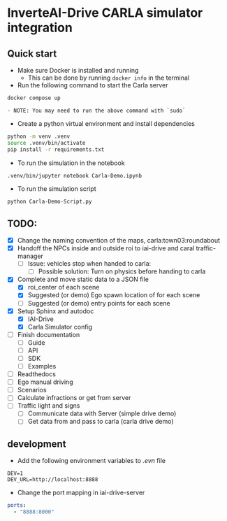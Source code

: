 # InverteAI-Drive CARLA simulator integration

## Quick start

- Make sure Docker is installed and running
  - This can be done by running `docker info` in the terminal
- Run the following command to start the Carla server

```sh
docker compose up
```

    - NOTE: You may need to run the above command with `sudo`

- Create a python virtual environment and install dependencies

```sh
python -m venv .venv
source .venv/bin/activate
pip install -r requirements.txt
```

- To run the simulation in the notebook

```sh
.venv/bin/jupyter notebook Carla-Demo.ipynb
```

- To run the simulation script

```sh
python Carla-Demo-Script.py
```

## TODO:

- [x] Change the naming convention of the maps, carla:town03:roundabout
- [x] Handoff the NPCs inside and outside roi to iai-drive and caral traffic-manager
  - [ ] Issue: vehicles stop when handed to carla:
    - [ ] Possible solution: Turn on physics before handing to carla
- [x] Complete and move static data to a JSON file
  - [x] roi_center of each scene
  - [x] Suggested (or demo) Ego spawn location of for each scene
  - [ ] Suggested (or demo) entry points for each scene
- [x] Setup Sphinx and autodoc
  - [x] IAI-Drive
  - [x] Carla Simulator config
- [ ] Finish documentation
  - [ ] Guide
  - [ ] API
  - [ ] SDK
  - [ ] Examples
- [ ] Readthedocs
- [ ] Ego manual driving
- [ ] Scenarios
- [ ] Calculate infractions or get from server
- [ ] Traffic light and signs
  - [ ] Communicate data with Server (simple drive demo)
  - [ ] Get data from and pass to carla (carla drive demo)

## development

- Add the following environment variables to _.evn_ file

```
DEV=1
DEV_URL=http://localhost:8888
```

- Change the port mapping in iai-drive-server

```yaml
ports:
  - "8888:8000"
```

